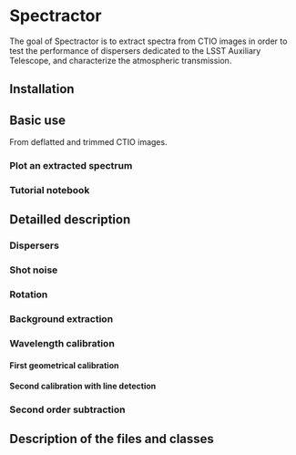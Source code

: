 # Spectractor

The goal of Spectractor is to extract spectra from CTIO images in order to test the performance of dispersers dedicated to the LSST Auxiliary Telescope, and characterize the atmospheric transmission.

## Installation

## Basic use

From deflatted and trimmed CTIO images.

### Plot an extracted spectrum

### Tutorial notebook

## Detailled description

### Dispersers

### Shot noise

### Rotation

### Background extraction

### Wavelength calibration
#### First geometrical calibration
#### Second calibration with line detection

### Second order subtraction


## Description of the files and classes
